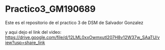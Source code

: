 # Practico3_GM190689
Este es el repositorio de el practico 3 de DSM de Salvador Gonzalez

y aqui dejo el link del video: 
https://drive.google.com/file/d/12LML0xxOwmxutl207H8v12W37w_SAaTU/view?usp=share_link
